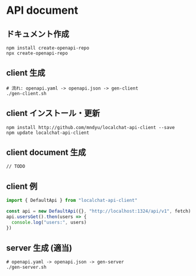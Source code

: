 # API document


## ドキュメント作成
```
npm install create-openapi-repo
npx create-openapi-repo
```

## client 生成
```
# 流れ: openapi.yaml -> openapi.json -> gen-client
./gen-client.sh
```

## client インストール・更新
```
npm install http://github.com/mndyu/localchat-api-client --save
npm update localchat-api-client
```

## client document 生成
```
// TODO
```

## client 例
```typescript
import { DefaultApi } from "localchat-api-client"

const api = new DefaultApi({}, "http://localhost:1324/api/v1", fetch)
api.usersGet().then(users => {
  console.log("users:", users)
})
```

## server 生成 (適当)
```
# openapi.yaml -> openapi.json -> gen-server
./gen-server.sh
```

